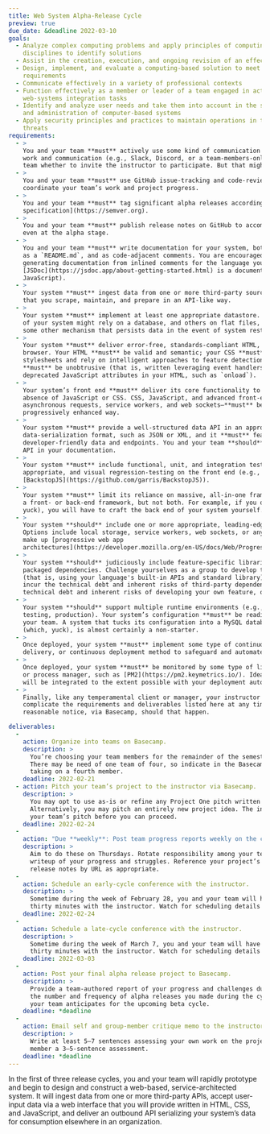 ```yaml
---
title: Web System Alpha-Release Cycle
preview: true
due_date: &deadline 2022-03-10
goals:
  - Analyze complex computing problems and apply principles of computing and other relevant
    disciplines to identify solutions
  - Assist in the creation, execution, and ongoing revision of an effective project plan
  - Design, implement, and evaluate a computing-based solution to meet a given set of computing
    requirements
  - Communicate effectively in a variety of professional contexts
  - Function effectively as a member or leader of a team engaged in activities appropriate to
    web-systems integration tasks
  - Identify and analyze user needs and take them into account in the selection, creation, evaluation
    and administration of computer-based systems
  - Apply security principles and practices to maintain operations in the presence of risks and
    threats
requirements:
  - >
    You and your team **must** actively use some kind of communication hub for coordinating team
    work and communication (e.g., Slack, Discord, or a team-members-only Basecamp). It is up to your
    team whether to invite the instructor to participate. But that might be a good idea.
  - >
    You and your team **must** use GitHub issue-tracking and code-reviews via pull requests to
    coordinate your team’s work and project progress.
  - >
    You and your team **must** tag significant alpha releases according to the [Semantic Versioning
    specification](https://semver.org).
  - >
    You and your team **must** publish release notes on GitHub to accompany all tagged releases,
    even at the alpha stage.
  - >
    You and your team **must** write documentation for your system, both as a standalone file, such
    as a `README.md`, and as code-adjacent comments. You are encouraged to explore your options for
    generating documentation from inlined comments for the language you’re  using (for example,
    [JSDoc](https://jsdoc.app/about-getting-started.html) is a documentation generator for
    JavaScript).
  - >
    Your system **must** ingest data from one or more third-party sources: either a data API or data
    that you scrape, maintain, and prepare in an API-like way.
  - >
    Your system **must** implement at least one appropriate datastore. It’s possible that some parts
    of your system might rely on a database, and others on flat files, a hashed document store, or
    some other mechanism that persists data in the event of system restarts or crashes.
  - >
    Your system **must** deliver error-free, standards-compliant HTML, CSS, and JavaScript to the
    browser. Your HTML **must** be valid and semantic; your CSS **must** be written in standalone
    stylesheets and rely on intelligent approaches to feature detection; and your JavaScript
    **must** be unobtrusive (that is, written leveraging event handlers and wholly avoiding
    deprecated JavaScript attributes in your HTML, such as `onload`).
  - >
    Your system’s front end **must** deliver its core functionality to the browser even in the
    absence of JavaScript or CSS. CSS, JavaScript, and advanced front-end techniques—such as
    asynchronous requests, service workers, and web sockets—**must** be implemented in a
    progressively enhanced way.
  - >
    Your system **must** provide a well-structured data API in an appropriate, error-free
    data-serialization format, such as JSON or XML, and it **must** feature sensible,
    developer-friendly data and endpoints. You and your team **should** include coverage of your
    API in your documentation.
  - >
    Your system **must** include functional, unit, and integration tests on the back end, as
    appropriate, and visual regression-testing on the front end (e.g.,
    [BackstopJS](https://github.com/garris/BackstopJS)).
  - >
    Your system **must** limit its reliance on massive, all-in-one frameworks. You may choose either
    a front- or back-end framework, but not both. For example, if you opt to use Bootstrap (which,
    yuck), you will have to craft the back end of your system yourself. Choose wisely.
  - >
    Your system **should** include one or more appropriate, leading-edge front-end development APIs.
    Options include local storage, service workers, web sockets, or any combination of elements that
    make up [progressive web app
    architectures](https://developer.mozilla.org/en-US/docs/Web/Progressive_web_apps/App_structure).
  - >
    Your system **should** judiciously include feature-specific libraries, modules, or other
    packaged dependencies. Challenge yourselves as a group to develop the feature from scratch first
    (that is, using your language's built-in APIs and standard library), and decide later whether to
    incur the technical debt and inherent risks of third-party dependencies. Consider also the
    technical debt and inherent risks of developing your own feature, of course.
  - >
    Your system **should** support multiple runtime environments (e.g., development, staging,
    testing, production). Your system’s configuration **must** be readily shareable among members of
    your team. A system that tucks its configuration into a MySQL database, as WordPress does
    (which, yuck), is almost certainly a non-starter.
  - >
    Once deployed, your system **must** implement some type of continuous integration, continuous
    delivery, or continuous deployment method to safeguard and automate your deployment.
  - >
    Once deployed, your system **must** be monitored by some type of lightweight monitoring software
    or process manager, such as [PM2](https://pm2.keymetrics.io/). Ideally, monitoring
    will be integrated to the extent possible with your deployment automation.
  - >
    Finally, like any temperamental client or manager, your instructor **may** amend, alter, or
    complicate the requirements and deliverables listed here at any time—but **must** provide you
    reasonable notice, via Basecamp, should that happen.

deliverables:
  -
    action: Organize into teams on Basecamp.
    description: >
      You’re choosing your team members for the remainder of the semester, so choose wisely.
      There may be need of one team of four, so indicate in the Basecamp thread if you’re open to
      taking on a fourth member.
    deadline: 2022-02-21
  - action: Pitch your team’s project to the instructor via Basecamp.
    description: >
      You may opt to use as-is or refine any Project One pitch written by any of your team members.
      Alternatively, you may pitch an entirely new project idea. The instructor must sign off on
      your team’s pitch before you can proceed.
    deadline: 2022-02-24
  -
    action: "Due **weekly**: Post team progress reports weekly on the class Basecamp."
    description: >
      Aim to do these on Thursdays. Rotate responsibility among your team members for the weekly
      writeup of your progress and struggles. Reference your project’s repositories, commits, and
      release notes by URL as appropriate.
  -
    action: Schedule an early-cycle conference with the instructor.
    description: >
      Sometime during the week of February 28, you and your team will have a virtual chat of about
      thirty minutes with the instructor. Watch for scheduling details on Basecamp.
    deadline: 2022-02-24
  -
    action: Schedule a late-cycle conference with the instructor.
    description: >
      Sometime during the week of March 7, you and your team will have a virtual chat of about
      thirty minutes with the instructor. Watch for scheduling details on Basecamp.
    deadline: 2022-03-03
  -
    action: Post your final alpha release project to Basecamp.
    description: >
      Provide a team-authored report of your progress and challenges during the alpha cycle. Note
      the number and frequency of alpha releases you made during the cycle, and preview the work
      your team anticipates for the upcoming beta cycle.
    deadline: *deadline
  -
    action: Email self and group-member critique memo to the instructor.
    description: >
      Write at least 5–7 sentences assessing your own work on the project so far, and for each group
      member a 3–5-sentence assessment.
    deadline: *deadline
---
```


In the first of three release cycles, you and your team will rapidly prototype and begin to design
and construct a web-based, service-architected system. It will ingest data from one or more
third-party APIs, accept user-input data via a web interface that you will provide written in HTML,
CSS, and JavaScript, and deliver an outbound API serializing your system’s data for consumption
elsewhere in an organization.

<!--

Plan to include unit, functional, and integration test coverage as early in your process as
possible. Your work will proceed this cycle as a series of `0.x.x-alpha.x` releases.

Note that the requirements listed with this project are the overall system requirements for the
final version to be delivered on Thursday, May 13. You and your team should choose which of these
requirements to focus on at the alpha stage, and which to defer until the beta stage. For example,
there is no requirement to deploy your system at the alpha stage, so your group might elect to defer
deployment-oriented requirements until the beta stage (aka Project Three).

-->
